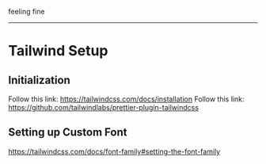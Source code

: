 feeling fine

---

# Tailwind Setup

## Initialization

Follow this link: https://tailwindcss.com/docs/installation
Follow this link: https://github.com/tailwindlabs/prettier-plugin-tailwindcss

## Setting up Custom Font

https://tailwindcss.com/docs/font-family#setting-the-font-family
